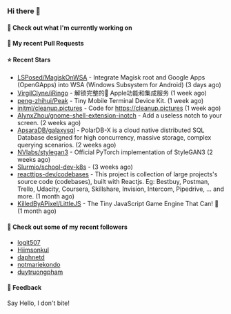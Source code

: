 ### Hi there 👋

#### 👷 Check out what I'm currently working on

#### 🔨 My recent Pull Requests


#### ⭐ Recent Stars

- [LSPosed/MagiskOnWSA](https://github.com/LSPosed/MagiskOnWSA) - Integrate Magisk root and Google Apps (OpenGApps) into WSA (Windows Subsystem for Android) (3 days ago)
- [VirgilClyne/iRingo](https://github.com/VirgilClyne/iRingo) - 解锁完整的 Apple功能和集成服务 (1 week ago)
- [peng-zhihui/Peak](https://github.com/peng-zhihui/Peak) - Tiny Mobile Terminal Device Kit. (1 week ago)
- [initml/cleanup.pictures](https://github.com/initml/cleanup.pictures) - Code for https://cleanup.pictures (1 week ago)
- [AlynxZhou/gnome-shell-extension-inotch](https://github.com/AlynxZhou/gnome-shell-extension-inotch) - Add a useless notch to your screen. (2 weeks ago)
- [ApsaraDB/galaxysql](https://github.com/ApsaraDB/galaxysql) - PolarDB-X is a cloud native distributed SQL Database designed for high concurrency, massive storage, complex querying scenarios. (2 weeks ago)
- [NVlabs/stylegan3](https://github.com/NVlabs/stylegan3) - Official PyTorch implementation of StyleGAN3 (2 weeks ago)
- [Slurmio/school-dev-k8s](https://github.com/Slurmio/school-dev-k8s) -  (3 weeks ago)
- [reacttips-dev/codebases](https://github.com/reacttips-dev/codebases) - This project is collection of large projects&#39;s source code (codebases), built with Reactjs. Eg: Bestbuy, Postman, Trello, Udacity, Coursera, Skillshare, Invision, Intercom, Pipedrive, ... and more. (1 month ago)
- [KilledByAPixel/LittleJS](https://github.com/KilledByAPixel/LittleJS) - The Tiny JavaScript Game Engine That Can! 🚂 (1 month ago)

#### 👯 Check out some of my recent followers

- [logit507](https://github.com/logit507)
- [Hiimsonkul](https://github.com/Hiimsonkul)
- [daphnetd](https://github.com/daphnetd)
- [notmariekondo](https://github.com/notmariekondo)
- [duytruongpham](https://github.com/duytruongpham)

#### 💬 Feedback

Say Hello, I don't bite!